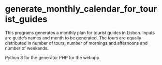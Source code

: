 # generate_monthly_calendar_for_tourist_guides
This programs generates a monthly plan for tourist guides in Lisbon. Inputs are guide’s names and month to be generated. The tours are equally distributed in number of tours, number of mornings and afternoons and number of weekends. 

Python 3 for the generator
PHP for the webapp 

